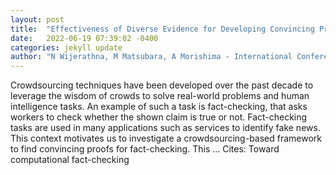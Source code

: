 ```yaml
---
layout: post
title:  "Effectiveness of Diverse Evidence for Developing Convincing Proofs with Crowdsourcing"
date:   2022-06-19 07:39:02 -0400
categories: jekyll update
author: "N Wijerathna, M Matsubara, A Morishima - International Conference on Human …, 2022"
---
```

Crowdsourcing techniques have been developed over the past decade to leverage the  wisdom of crowds  to solve real-world problems and human intelligence tasks. An example of such a task is fact-checking, that asks workers to check whether the shown claim is true or not. Fact-checking tasks are used in many applications such as services to identify fake news. This context motivates us to investigate a crowdsourcing-based framework to find convincing proofs for fact-checking. This …
Cites: ‪Toward computational fact-checking‬  